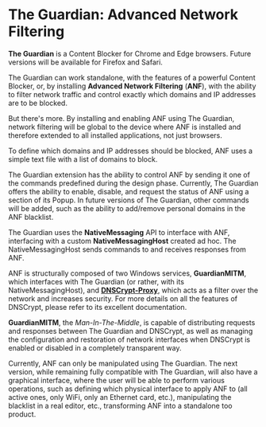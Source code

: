 # The Guardian: Advanced Network Filtering

**The Guardian** is a Content Blocker for Chrome and Edge browsers. Future versions will be available for Firefox and Safari.

The Guardian can work standalone, with the features of a powerful Content Blocker, or, by installing **Advanced Network Filtering** (**ANF**), with the ability to filter network traffic and control exactly which domains and IP addresses are to be blocked.

But there's more. By installing and enabling ANF using The Guardian, network filtering will be global to the device where ANF is installed and therefore extended to all installed applications, not just browsers.

To define which domains and IP addresses should be blocked, ANF uses a simple text file with a list of domains to block.

The Guardian extension has the ability to control ANF by sending it one of the commands predefined during the design phase. 
Currently, The Guardian offers the ability to enable, disable, and request the status of ANF using a section of its Popup. In future versions of The Guardian, other commands will be added, such as the ability to add/remove personal domains in the ANF blacklist.

The Guardian uses the **NativeMessaging** API to interface with ANF, interfacing with a custom **NativeMessagingHost** created ad hoc. The NativeMessagingHost sends commands to and receives responses from ANF.

ANF is structurally composed of two Windows services, **GuardianMITM**, which interfaces with The Guardian (or rather, with its NativeMessagingHost), and **[DNSCrypt-Proxy](https://github.com/DNSCrypt/dnscrypt-proxy)**, which acts as a filter over the network and increases security. For more details on all the features of DNSCrypt, please refer to its excellent documentation.

**GuardianMITM**, the *Man-In-The-Middle*, is capable of distributing requests and responses between The Guardian and DNSCrypt, as well as managing the configuration and restoration of network interfaces when DNSCrypt is enabled or disabled in a completely transparent way. 

Currently, ANF can only be manipulated using The Guardian. The next version, while remaining fully compatible with The Guardian, will also have a graphical interface, where the user will be able to perform various operations, such as defining which physical interface to apply ANF to (all active ones, only WiFi, only an Ethernet card, etc.), manipulating the blacklist in a real editor, etc., transforming ANF into a standalone too product.
